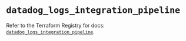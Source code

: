 # `datadog_logs_integration_pipeline`

Refer to the Terraform Registry for docs: [`datadog_logs_integration_pipeline`](https://registry.terraform.io/providers/datadog/datadog/3.53.0/docs/resources/logs_integration_pipeline).
